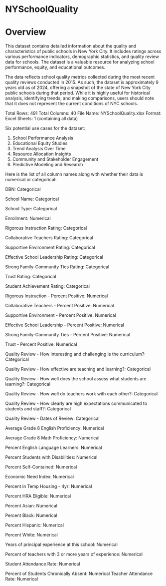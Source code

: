 # NYSchoolQuality

# Overview

This dataset contains detailed information about the quality and characteristics of public schools in New York City. It includes ratings across various performance indicators, demographic statistics, and quality review data for schools. The dataset is a valuable resource for analyzing school performance, equity, and educational outcomes.

The data reflects school quality metrics collected during the most recent quality reviews conducted in 2015. As such, the dataset is approximately 9 years old as of 2024, offering a snapshot of the state of New York City public schools during that period. While it is highly useful for historical analysis, identifying trends, and making comparisons, users should note that it does not represent the current conditions of NYC schools.

Total Rows: 491
Total Columns: 40
File Name: NYSchoolQuality.xlsx
Format: Excel
Sheets: 1 (containing all data)

Six potential use cases for the dataset:

1. School Performance Analysis
2. Educational Equity Studies
3. Trend Analysis Over Time
4. Resource Allocation Insights
5. Community and Stakeholder Engagement
6. Predictive Modeling and Research


Here is the list of all column names along with whether their data is numerical or categorical:

DBN: Categorical

School Name: Categorical

School Type: Categorical

Enrollment: Numerical

Rigorous Instruction Rating: Categorical

Collaborative Teachers Rating: Categorical

Supportive Environment Rating: Categorical

Effective School Leadership Rating: Categorical

Strong Family-Community Ties Rating: Categorical

Trust Rating: Categorical

Student Achievement Rating: Categorical

Rigorous Instruction - Percent Positive: Numerical

Collaborative Teachers - Percent Positive: Numerical

Supportive Environment - Percent Positive: Numerical

Effective School Leadership - Percent Positive: Numerical

Strong Family-Community Ties - Percent Positive: Numerical

Trust - Percent Positive: Numerical

Quality Review - How interesting and challenging is the curriculum?: Categorical

Quality Review - How effective are teaching and learning?: Categorical

Quality Review - How well does the school assess what students are learning?: Categorical

Quality Review - How well do teachers work with each other?: Categorical

Quality Review - How clearly are high expectations communicated to students and staff?: Categorical

Quality Review - Dates of Review: Categorical

Average Grade 8 English Proficiency: Numerical

Average Grade 8 Math Proficiency: Numerical

Percent English Language Learners: Numerical

Percent Students with Disabilities: Numerical

Percent Self-Contained: Numerical

Economic Need Index: Numerical

Percent in Temp Housing - 4yr: Numerical

Percent HRA Eligible: Numerical

Percent Asian: Numerical

Percent Black: Numerical

Percent Hispanic: Numerical

Percent White: Numerical

Years of principal experience at this school: Numerical

Percent of teachers with 3 or more years of experience: Numerical

Student Attendance Rate: Numerical

Percent of Students Chronically Absent: Numerical
Teacher Attendance Rate: Numerical
